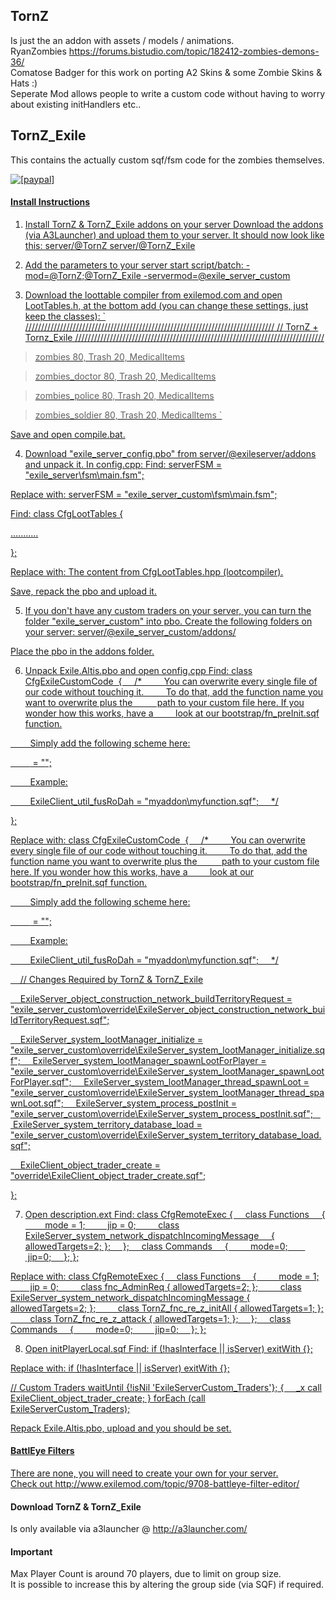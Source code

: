 ## TornZ  
Is just the an addon with assets / models / animations.  
RyanZombies https://forums.bistudio.com/topic/182412-zombies-demons-36/  
Comatose Badger for this work on porting A2 Skins & some Zombie Skins & Hats :)  
Seperate Mod allows people to write a custom code without having to worry about existing initHandlers etc..  

## TornZ_Exile  
This contains the actually custom sqf/fsm code for the zombies themselves.  

<a href="https://www.paypal.com/cgi-bin/webscr?cmd=_s-xclick&hosted_button_id=2SUEFTGABTAM2"><img src="https://www.paypalobjects.com/en_US/i/btn/btn_donate_LG.gif" alt="[paypal]" />


#### Install Instructions  

1) Install TornZ & TornZ_Exile addons on your server
Download the addons (via A3Launcher) and upload them to your server. It should now look like this:
server/@TornZ
server/@TornZ_Exile

2) Add the parameters to your server start script/batch:
-mod=@TornZ;@TornZ_Exile -servermod=@exile_server_custom

3) Download the loottable compiler from exilemod.com and open LootTables.h, at the bottom add (you can change these settings, just keep the classes):
`
///////////////////////////////////////////////////////////////////////////////
// TornZ + Tornz_Exile
///////////////////////////////////////////////////////////////////////////////
>zombies
80, Trash
20, MedicalItems

>zombies_doctor
80, Trash
20, MedicalItems

>zombies_police
80, Trash
20, MedicalItems

>zombies_soldier
80, Trash
20, MedicalItems
`

Save and open compile.bat.

4) Download "exile_server_config.pbo" from server/@exileserver/addons and unpack it. In config.cpp:
Find:
serverFSM = "exile_server\fsm\main.fsm";

Replace with:
serverFSM = "exile_server_custom\fsm\main.fsm";

Find:
class CfgLootTables
{

...........

};

Replace with:
The content from CfgLootTables.hpp (lootcompiler).

Save, repack the pbo and upload it.

5) If you don't have any custom traders on your server, you can turn the folder "exile_server_custom" into pbo. Create the following folders on your server:
server/@exile_server_custom/addons/

Place the pbo in the addons folder.

6) Unpack Exile.Altis.pbo and open config.cpp
Find:
class CfgExileCustomCode 
{
    /*
        You can overwrite every single file of our code without touching it.
        To do that, add the function name you want to overwrite plus the 
        path to your custom file here. If you wonder how this works, have a
        look at our bootstrap/fn_preInit.sqf function.

        Simply add the following scheme here:

        <Function Name of Exile> = "<New File Name>";

        Example:

        ExileClient_util_fusRoDah = "myaddon\myfunction.sqf";
    */

};

Replace with:
class CfgExileCustomCode 
{
    /*
        You can overwrite every single file of our code without touching it.
        To do that, add the function name you want to overwrite plus the 
        path to your custom file here. If you wonder how this works, have a
        look at our bootstrap/fn_preInit.sqf function.

        Simply add the following scheme here:

        <Function Name of Exile> = "<New File Name>";

        Example:

        ExileClient_util_fusRoDah = "myaddon\myfunction.sqf";
    */

    // Changes Required by TornZ & TornZ_Exile

    ExileServer_object_construction_network_buildTerritoryRequest = "exile_server_custom\override\ExileServer_object_construction_network_buildTerritoryRequest.sqf";

    ExileServer_system_lootManager_initialize = "exile_server_custom\override\ExileServer_system_lootManager_initialize.sqf";
    ExileServer_system_lootManager_spawnLootForPlayer = "exile_server_custom\override\ExileServer_system_lootManager_spawnLootForPlayer.sqf";
    ExileServer_system_lootManager_thread_spawnLoot = "exile_server_custom\override\ExileServer_system_lootManager_thread_spawnLoot.sqf";
    ExileServer_system_process_postInit = "exile_server_custom\override\ExileServer_system_process_postInit.sqf";
    ExileServer_system_territory_database_load = "exile_server_custom\override\ExileServer_system_territory_database_load.sqf";

    ExileClient_object_trader_create = "override\ExileClient_object_trader_create.sqf";

};

7) Open description.ext
Find:
class CfgRemoteExec
{
    class Functions
    {
        mode = 1;
        jip = 0;
        class ExileServer_system_network_dispatchIncomingMessage     { allowedTargets=2; };
    };
    class Commands
    {
        mode=0;
        jip=0;
    };
};

Replace with:
class CfgRemoteExec
{
    class Functions
    {
        mode = 1;
        jip = 0;
        class fnc_AdminReq { allowedTargets=2; };
        class ExileServer_system_network_dispatchIncomingMessage { allowedTargets=2; };
        class TornZ_fnc_re_z_initAll { allowedTargets=1; };
        class TornZ_fnc_re_z_attack { allowedTargets=1; };
    };
    class Commands
    {
        mode=0;
        jip=0;
    };
};

8) Open initPlayerLocal.sqf
Find:
if (!hasInterface || isServer) exitWith {};

Replace with:
if (!hasInterface || isServer) exitWith {};

// Custom Traders
waitUntil {!isNil 'ExileServerCustom_Traders'};
{
    _x call ExileClient_object_trader_create;
} forEach (call ExileServerCustom_Traders);

Repack Exile.Altis.pbo, upload and you should be set.

#### BattlEye Filters  
There are none, you will need to create your own for your server.  
Check out http://www.exilemod.com/topic/9708-battleye-filter-editor/  

#### Download TornZ & TornZ_Exile
Is only available via a3launcher @ http://a3launcher.com/  

#### Important
Max Player Count is around 70 players, due to limit on group size.  
It is possible to increase this by altering the group side (via SQF) if required.
